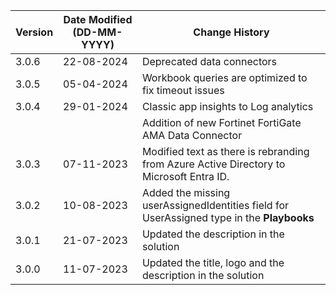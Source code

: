 | **Version** | **Date Modified (DD-MM-YYYY)** | **Change History**                                                                      |
|-------------|--------------------------------|-----------------------------------------------------------------------------------------|
| 3.0.6       | 22-08-2024                     |Deprecated data connectors                                                    |
| 3.0.5       | 05-04-2024                     |Workbook queries are optimized to fix timeout issues                                                    |
| 3.0.4       | 29-01-2024                     |Classic app insights to Log analytics                                                    |
|             |                                |Addition of new Fortinet FortiGate AMA Data Connector                                    | 
| 3.0.3       | 07-11-2023                     |Modified text as there is rebranding from Azure Active Directory to Microsoft Entra ID.  |
| 3.0.2       | 10-08-2023                     |Added the missing userAssignedIdentities field for UserAssigned type in the **Playbooks**|
| 3.0.1       | 21-07-2023                     |Updated the description in the solution                                                  |
| 3.0.0       | 11-07-2023                     |Updated the title, logo and the description in the solution                              |
